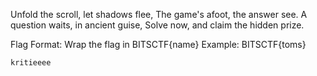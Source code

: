 Unfold the scroll, let shadows flee, The game's afoot, the answer see. A question waits, in ancient guise, Solve now, and claim the hidden prize.

Flag Format: Wrap the flag in BITSCTF{name} Example: BITSCTF{toms}

    kritieeee
